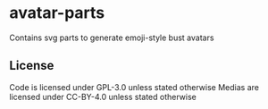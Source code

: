 # avatar-parts
Contains svg parts to generate emoji-style bust avatars

## License
Code is licensed under GPL-3.0 unless stated otherwise
Medias are licensed under CC-BY-4.0 unless stated otherwise